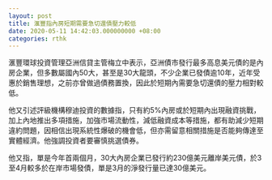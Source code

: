 ```yaml
---
layout: post
title: 滙豐指內房短期需要急切還債壓力較低
date: 2020-05-11 14:42:03.000000000 +08:00
categories: rthk
---
```


滙豐環球投資管理亞洲信貸主管梅立中表示，亞洲債市發行最多高息美元債的是內房企業，但多數屬國內50大，甚至是30大龍頭，不少企業已發債逾10年，近年受惠於銷售理想，之前亦曾做過債務置換，因此於短期內需要急切還債的壓力相對較低。

他又引述評級機構穆迪投資的數據指，只有約5%內房或於短期內出現融資挑戰，加上內地推出多項措施，加強市場流動性，減低融資成本等措施，都有助減少短期違約問題，因相信出現系統性爆破的機會低，但亦需留意相關措施是否能夠傳達至實體經濟。他強調投資者要審慎挑選債券。

他又指，單是今年首兩個月，30大內房企業已發行約230億美元離岸美元債，於3至4月較多於在岸市場發債，單是3月的淨發行量已達30億美元。
